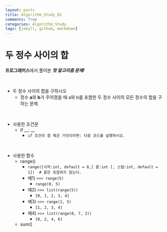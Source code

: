```yaml
---
layout: posts
title: Algorithm_Study_01
comments: True
categories: Algorithm_Study
tags: [jekyll, github, markdown]
---
```


# 두 정수 사이의 합

**프로그래머스**에서 풀어본 ***첫 알고리즘 문제!***

<br>

- 두 정수 사이의 합을 구하시오
  - 정수 **a**와 **b**가 주어졌을 때 a와 b를 포함한 두 정수 사이의 모든 정수의 합을 구하는 문제

<br>

- 사용한 조건문
  - if __: __
      - ```if 조건이 참 혹은 거짓이라면: 다음 코드를 실행하시오.```

<br>

- 사용한 함수
  - range()
      - ```range([시작:int, default = 0,] 끝:int [, 스텝:int, default = 1])  # 끝은 포함하지 않는다.```
      - 예1) ```>>> range(5)```
        - ```range(0, 5)```
      - 예2) ```>>> list(range(5))```
        - ```[0, 1, 2, 3, 4]```
      - 예3) ```>>> range(1, 5)```
        - ```[1, 2, 3, 4]```
      - 예4) ```>>> list(range(0, 7, 2))```
        - ```[0, 2, 4, 6]```
  - sum()

```

```
